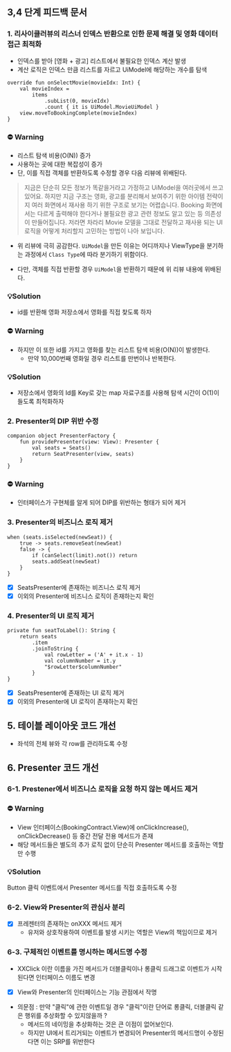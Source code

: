 ## 3,4 단계 피드백 문서

### 1. 리사이클러뷰의 리스너 인덱스 반환으로 인한 문제 해결 및 영화 데이터 접근 최적화
+ 인덱스를 받아 [영화 + 광고] 리스트에서 불필요한 인덱스 계산 발생
+ 계산 로직은 인덱스 만큼 리스트를 자르고 UiModel에 해당하는 개수를 탐색
```
override fun onSelectMovie(movieIdx: Int) {
    val movieIndex =
        items
            .subList(0, movieIdx)
            .count { it is UiModel.MovieUiModel }
    view.moveToBookingComplete(movieIndex)
}
```
### ⛔️ Warning
+ 리스트 탐색 비용(O(N)) 증가
+ 사용하는 곳에 대한 복잡성이 증가
+ 단, 이를 직접 객체를 반환하도록 수정할 경우 다음 리뷰에 위배된다.
> 지금은 단순히 모든 정보가 똑같을거라고 가정하고 UiModel을 여러곳에서 쓰고있어요.
> 하지만 지금 구조는 영화, 광고를 분리해서 보여주기 위한 아이템 전략이지 여러 화면에서 재사용 하기 위한 구조로 보기는 어렵습니다.
> Booking 화면에서는 다르게 출력해야 한다거나 불필요한 광고 관련 정보도 알고 있는 등 의존성이 만들어집니다.
> 저라면 차라리 Movie 모델을 그대로 전달하고 재사용 되는 UI 로직을 어떻게 처리할지 고민하는 방법이 나아 보입니다.

- 위 리뷰에 극히 공감한다. `UiModel`을 만든 이유는 어디까지나 ViewType을 분기하는 과정에서 `Class Type`에 따라 분기하기 위함이다.
+ 다만, 객체를 직접 반환할 경우 `UiModel`을 반환하기 때문에 위 리뷰 내용에 위배된다.

### 💡Solution
+ id를 반환해 영화 저장소에서 영화를 직접 찾도록 하자

### ⛔️ Warning
+ 하지만 이 또한 id를 가지고 영화를 찾는 리스트 탐색 비용(O(N))이 발생한다.
  + 만약 10,000번째 영화일 경우 리스트를 만번이나 반복한다.

### 💡Solution
+ 저장소에서 영화의 Id를 Key로 갖는 map 자료구조를 사용해 탐색 시간이 O(1)이 들도록 최적화하자

### 2. Presenter의 DIP 위반 수정
```
companion object PresenterFactory {
    fun providePresenter(view: View): Presenter {
        val seats = Seats()
        return SeatPresenter(view, seats)
    }
}
```
### ⛔️ Warning
- 인터페이스가 구현체를 알게 되어 DIP를 위반하는 형태가 되어 제거

### 3. Presenter의 비즈니스 로직 제거
```
when (seats.isSelected(newSeat)) {
    true -> seats.removeSeat(newSeat)
    false -> {
        if (canSelect(limit).not()) return
        seats.addSeat(newSeat)
    }
}
```
- [x] SeatsPresenter에 존재하는 비즈니스 로직 제거
- [x] 이외의 Presenter에 비즈니스 로직이 존재하는지 확인

### 4. Presenter의 UI 로직 제거
```
private fun seatToLabel(): String {
    return seats
        .item
        .joinToString {
            val rowLetter = ('A' + it.x - 1)
            val columnNumber = it.y
            "$rowLetter$columnNumber"
        }
}
```
- [x] SeatsPresenter에 존재하는 UI 로직 제거
- [x] 이외의 Presenter에 UI 로직이 존재하는지 확인

## 5. 테이블 레이아웃 코드 개선
- 좌석의 전체 뷰와 각 row를 관리하도록 수정

## 6. Presenter 코드 개선

### 6-1. Prestener에서 비즈니스 로직을 요청 하지 않는 메서드 제거
### ⛔️ Warning
- View 인터페이스(BookingContract.View)에 onClickIncrease(), onClickDecrease() 등 중간 전달 전용 메서드가 존재
- 해당 메서드들은 별도의 추가 로직 없이 단순히 Presenter 메서드를 호출하는 역할만 수행

### 💡Solution
Button 클릭 이벤트에서 Presenter 메서드를 직접 호출하도록 수정

### 6-2. View와 Presenter의 관심사 분리
- [X] 프레젠터의 존재하는 onXXX 메서드 제거
  - 유저와 상호작용하여 이벤트를 발생 시키는 역할은 View의 책임이므로 제거

### 6-3. 구체적인 이벤트를 명시하는 메서드명 수정
- XXClick 이란 이름을 가진 메서드가 더블클릭이나 롱클릭 드래그로 이벤트가 시작된다면 인터페이스 이름도 변경
- [x] View와 Presenter의 인터페이스는 기능 관점에서 작명
- 의문점 : 만약 "클릭"에 관한 이벤트일 경우 "클릭"이란 단어로 롱클릭, 더블클릭 같은 행위를 추상화할 수 있지않을까 ?
    + 메서드의 네이밍을 추상화하는 것은 큰 이점이 없어보인다.
    + 하지만 UI에서 트리거되는 이벤트가 변경되어 Presenter의 메서드명이 수정된다면 이는 SRP를 위반한다

